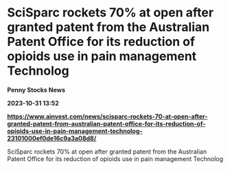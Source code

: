 # SciSparc rockets 70% at open after granted patent from the Australian Patent Office for its reduction of opioids use in pain management Technolog
**Penny Stocks News**

**2023-10-31 13:52**

**https://www.ainvest.com/news/scisparc-rockets-70-at-open-after-granted-patent-from-australian-patent-office-for-its-reduction-of-opioids-use-in-pain-management-technolog-23101000ef0de16c9a3a08d8/**

SciSparc rockets 70% at open after granted patent from the Australian Patent Office for its reduction of opioids use in pain management Technolog